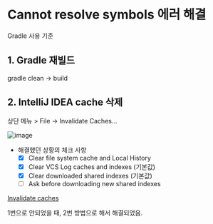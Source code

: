 # Cannot resolve symbols 에러 해결
Gradle 사용 기준

## 1. Gradle 재빌드
gradle clean -> build

## 2. IntelliJ IDEA cache 삭제
상단 메뉴 > File -> Invalidate Caches...

![image](https://user-images.githubusercontent.com/34755287/158501755-97b0cb69-2870-4037-8c34-46b4d3abd098.png)

- 해결했던 상황의 체크 사항
  - [X] Clear file system cache and Local History
  - [X] Clear VCS Log caches and indexes (기본값)
  - [X] Clear downloaded shared indexes (기본값)
  - [ ] Ask before downloading new shared indexes

[Invalidate caches](https://www.jetbrains.com/help/idea/2021.2/invalidate-caches.html)

1번으로 안되었을 때, 2번 방법으로 해서 해결되었음.